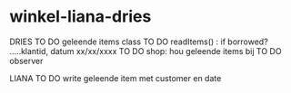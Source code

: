 winkel-liana-dries
==================

DRIES
TO DO geleende items class
TO DO readItems() : if borrowed? .....klantid, datum xx/xx/xxxx
TO DO shop: hou geleende items bij
TO DO observer


LIANA
TO DO write geleende item met customer en date